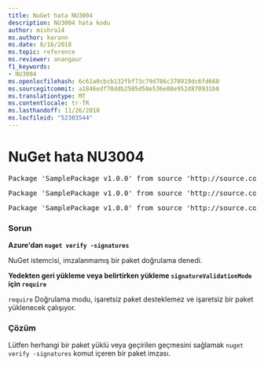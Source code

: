 ```yaml
---
title: NuGet hata NU3004
description: NU3004 hata kodu
author: mishra14
ms.author: karann
ms.date: 8/16/2018
ms.topic: reference
ms.reviewer: anangaur
f1_keywords:
- NU3004
ms.openlocfilehash: 6c61a0cbcb132fbf73c79d786c370919dc6fd660
ms.sourcegitcommit: a1846edf70ddb2505d58e536e08e952d870931b0
ms.translationtype: MT
ms.contentlocale: tr-TR
ms.lasthandoff: 11/26/2018
ms.locfileid: "52303544"
---
```

# <a name="nuget-error-nu3004"></a>NuGet hata NU3004

<pre>Package 'SamplePackage v1.0.0' from source 'http://source.com/index.json': The package is not signed.</pre>
<pre>Package 'SamplePackage v1.0.0' from source 'http://source.com/index.json': signatureValidationMode is set to require, so packages are allowed only if signed by trusted signers; however, this package is unsigned.</pre>
<pre>Package 'SamplePackage v1.0.0' from source 'http://source.com/index.json': This repository indicated that all its packages are repository signed; however, this package is unsigned.</pre>

### <a name="issue"></a>Sorun

**Azure'dan `nuget verify -signatures`**

NuGet istemcisi, imzalanmamış bir paket doğrulama denedi.

**Yedekten geri yükleme veya belirtirken yükleme `signatureValidationMode` için `require`**

`require` Doğrulama modu, işaretsiz paket desteklemez ve işaretsiz bir paket yüklenecek çalışıyor.

### <a name="solution"></a>Çözüm

Lütfen herhangi bir paket yüklü veya geçirilen geçmesini sağlamak `nuget verify -signatures` komut içeren bir paket imzası.
